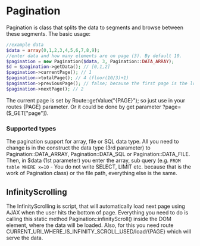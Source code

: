 # Pagination
Pagination is class that splits the data to segments and browse between these segments.
The basic usage:
```php
//example data
$data = array(0,1,2,3,4,5,6,7,8,9);
//enter data and how many elements are on page (3). By default 10.
$pagination = new Pagination($data, 3, Pagination::DATA_ARRAY);
$d = $pagination->getData(); // [0,1,2]
$pagination->currentPage(); // 1
$pagination->totalPage(); // 4 (floor(10/3)+1)
$pagination->previousPage(); // false; because the first page is the lowest one
$pagination->nextPage(); // 2
```
The current page is set by Route::getValue("{PAGE}"); so just use in your routes {PAGE} parameter. Or it could be done by get parameter ?page= ($_GET["page"]).

### Supported types

The pagination support for array, file or SQL data type. All you need to change is in the construct the data type (3rd parameter) to Pagination::DATA_ARRAY, Pagination::DATA_SQL or Pagination::DATA_FILE. Then, in $data (1st parameter) you enter the array, sub query (e.g. `FROM table WHERE x=10` - You do not write SELECT, LIMIT etc. because that is the work of Pagination class) or the file path, everything else is the same.

## InfinityScrolling
The InfinityScrolling is script, that will automatically load next page using AJAX when the user hits the bottom of page. Everything you need to do is calling this static method Pagination::infinityScroll() inside the DOM element, where the data will be loaded. Also, for this you need route CURRENT_URI_WHERE_IS_INFINITY_SCROLL_USED/load/{PAGE} which will serve the data.
